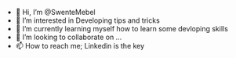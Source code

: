- 👋 Hi, I’m @SwenteMebel
- 👀 I’m interested in Developing tips and tricks
- 🌱 I’m currently learning myself how to learn some devloping skills
- 💞️ I’m looking to collaborate on ...
- 📫 How to reach me; Linkedin is the key 

<!---
SwenteMebel/SwenteMebel is a ✨ special ✨ repository because its `README.md` (this file) appears on your GitHub profile.
You can click the Preview link to take a look at your changes.
--->
